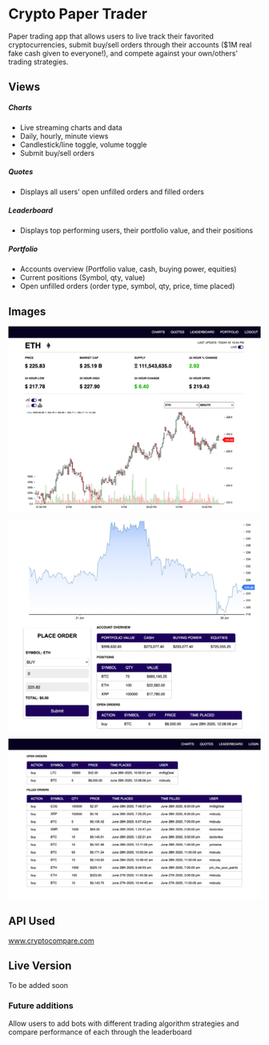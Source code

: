 # Crypto Paper Trader
Paper trading app that allows users to live track their favorited cryptocurrencies, submit buy/sell orders through their accounts ($1M real fake cash given to everyone!), and compete against your own/others' trading strategies.

## Views
##### Charts
* Live streaming charts and data
* Daily, hourly, minute views
* Candlestick/line toggle, volume toggle
* Submit buy/sell orders

##### Quotes
* Displays all users' open unfilled orders and filled orders

##### Leaderboard
* Displays top performing users, their portfolio value, and their positions

##### Portfolio
* Accounts overview (Portfolio value, cash, buying power, equities)
* Current positions (Symbol, qty, value)
* Open unfilled orders (order type, symbol, qty, price, time placed)

## Images

![Charts View](/docs/images/Chart-View-06-28-20.png)

![Charts View](/docs/images/Order-View-06-28-20.png)

![Charts View](/docs/images/Quotes-View-06-28-20.png)

## API Used
www.cryptocompare.com

## Live Version
To be added soon

### Future additions
Allow users to add bots with different trading algorithm strategies and compare performance of each through the leaderboard